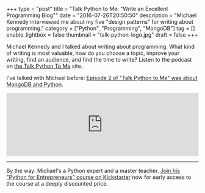 +++
type = "post"
title = "Talk Python to Me: \"Write an Excellent Programming Blog\""
date = "2016-07-26T20:50:50"
description = "Michael Kennedy interviewed me about my five \"design patterns\" for writing about programming."
category = ["Python", "Programming", "MongoDB"]
tag = []
enable_lightbox = false
thumbnail = "talk-python-logo.jpg"
draft = false
+++

<p>Michael Kennedy and I talked about writing about programming. What kind of writing is most valuable, how do you choose a topic, improve your writing, find an audience, and find the time to write? Listen to the podcast on <a href="https://talkpython.fm/episodes/show/69/write-an-excellent-programming-blog">the Talk Python To Me</a> site.</p>
<p>I've talked with Michael before: <a href="https://talkpython.fm/episodes/show/2/python-and-mongodb">Episode 2 of "Talk Python to Me" was about MongoDB and Python</a>.</p>
<iframe width="100%" height="166" scrolling="no" frameborder="no"
     src="https://w.soundcloud.com/player/?url=https%3A//api.soundcloud.com/tracks/275501774&color=ff5500&auto_play=false&hide_related=false&show_comments=true&show_user=true&show_reposts=false">
</iframe>

<hr />
<p>By the way: Michael's a Python expert and a master teacher. <a href="https://www.kickstarter.com/projects/mikeckennedy/python-for-entrepreneurs-video-course">Join his "Python for Entrepreneurs" course on Kickstarter</a> now for early access to the course at a deeply discounted price.</p>
